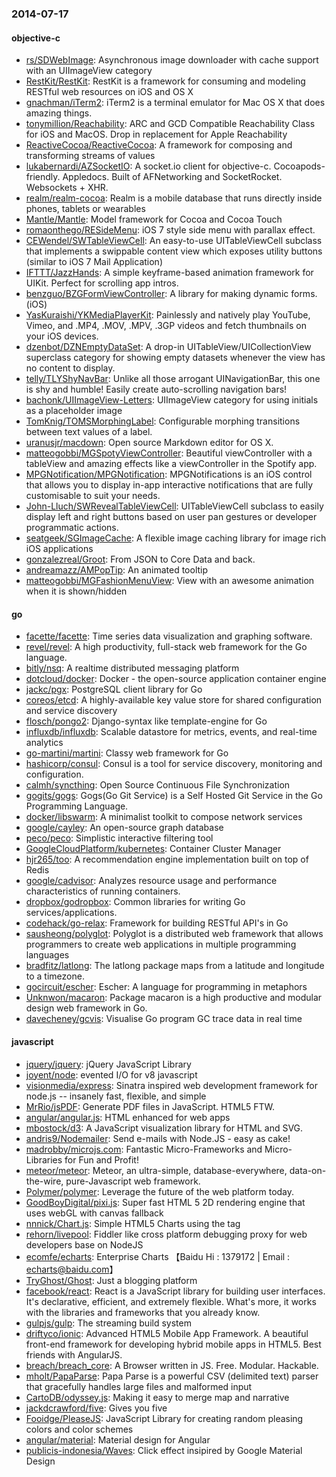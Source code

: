 ### 2014-07-17

#### objective-c
* [rs/SDWebImage](https://github.com/rs/SDWebImage): Asynchronous image downloader with cache support with an UIImageView category
* [RestKit/RestKit](https://github.com/RestKit/RestKit): RestKit is a framework for consuming and modeling RESTful web resources on iOS and OS X
* [gnachman/iTerm2](https://github.com/gnachman/iTerm2): iTerm2 is a terminal emulator for Mac OS X that does amazing things.
* [tonymillion/Reachability](https://github.com/tonymillion/Reachability): ARC and GCD Compatible Reachability Class for iOS and MacOS. Drop in replacement for Apple Reachability
* [ReactiveCocoa/ReactiveCocoa](https://github.com/ReactiveCocoa/ReactiveCocoa): A framework for composing and transforming streams of values
* [lukabernardi/AZSocketIO](https://github.com/lukabernardi/AZSocketIO): A socket.io client for objective-c. Cocoapods-friendly. Appledocs. Built of AFNetworking and SocketRocket. Websockets + XHR.
* [realm/realm-cocoa](https://github.com/realm/realm-cocoa): Realm is a mobile database that runs directly inside phones, tablets or wearables
* [Mantle/Mantle](https://github.com/Mantle/Mantle): Model framework for Cocoa and Cocoa Touch
* [romaonthego/RESideMenu](https://github.com/romaonthego/RESideMenu): iOS 7 style side menu with parallax effect.
* [CEWendel/SWTableViewCell](https://github.com/CEWendel/SWTableViewCell): An easy-to-use UITableViewCell subclass that implements a swippable content view which exposes utility buttons (similar to iOS 7 Mail Application)
* [IFTTT/JazzHands](https://github.com/IFTTT/JazzHands): A simple keyframe-based animation framework for UIKit. Perfect for scrolling app intros.
* [benzguo/BZGFormViewController](https://github.com/benzguo/BZGFormViewController): A library for making dynamic forms. (iOS)
* [YasKuraishi/YKMediaPlayerKit](https://github.com/YasKuraishi/YKMediaPlayerKit): Painlessly and natively play YouTube, Vimeo, and .MP4, .MOV, .MPV, .3GP videos and fetch thumbnails on your iOS devices.
* [dzenbot/DZNEmptyDataSet](https://github.com/dzenbot/DZNEmptyDataSet): A drop-in UITableView/UICollectionView superclass category for showing empty datasets whenever the view has no content to display.
* [telly/TLYShyNavBar](https://github.com/telly/TLYShyNavBar): Unlike all those arrogant UINavigationBar, this one is shy and humble! Easily create auto-scrolling navigation bars!
* [bachonk/UIImageView-Letters](https://github.com/bachonk/UIImageView-Letters): UIImageView category for using initials as a placeholder image
* [TomKnig/TOMSMorphingLabel](https://github.com/TomKnig/TOMSMorphingLabel): Configurable morphing transitions between text values of a label.
* [uranusjr/macdown](https://github.com/uranusjr/macdown): Open source Markdown editor for OS X.
* [matteogobbi/MGSpotyViewController](https://github.com/matteogobbi/MGSpotyViewController): Beautiful viewController with a tableView and amazing effects like a viewController in the Spotify app.
* [MPGNotification/MPGNotification](https://github.com/MPGNotification/MPGNotification): MPGNotifications is an iOS control that allows you to display in-app interactive notifications that are fully customisable to suit your needs.
* [John-Lluch/SWRevealTableViewCell](https://github.com/John-Lluch/SWRevealTableViewCell): UITableViewCell subclass to easily display left and right buttons based on user pan gestures or developer programmatic actions.
* [seatgeek/SGImageCache](https://github.com/seatgeek/SGImageCache): A flexible image caching library for image rich iOS applications
* [gonzalezreal/Groot](https://github.com/gonzalezreal/Groot): From JSON to Core Data and back.
* [andreamazz/AMPopTip](https://github.com/andreamazz/AMPopTip): An animated tooltip
* [matteogobbi/MGFashionMenuView](https://github.com/matteogobbi/MGFashionMenuView): View with an awesome animation when it is shown/hidden

#### go
* [facette/facette](https://github.com/facette/facette): Time series data visualization and graphing software.
* [revel/revel](https://github.com/revel/revel): A high productivity, full-stack web framework for the Go language.
* [bitly/nsq](https://github.com/bitly/nsq): A realtime distributed messaging platform
* [dotcloud/docker](https://github.com/dotcloud/docker): Docker - the open-source application container engine
* [jackc/pgx](https://github.com/jackc/pgx): PostgreSQL client library for Go
* [coreos/etcd](https://github.com/coreos/etcd): A highly-available key value store for shared configuration and service discovery
* [flosch/pongo2](https://github.com/flosch/pongo2): Django-syntax like template-engine for Go
* [influxdb/influxdb](https://github.com/influxdb/influxdb): Scalable datastore for metrics, events, and real-time analytics
* [go-martini/martini](https://github.com/go-martini/martini): Classy web framework for Go
* [hashicorp/consul](https://github.com/hashicorp/consul): Consul is a tool for service discovery, monitoring and configuration.
* [calmh/syncthing](https://github.com/calmh/syncthing): Open Source Continuous File Synchronization
* [gogits/gogs](https://github.com/gogits/gogs): Gogs(Go Git Service) is a Self Hosted Git Service in the Go Programming Language.
* [docker/libswarm](https://github.com/docker/libswarm): A minimalist toolkit to compose network services
* [google/cayley](https://github.com/google/cayley): An open-source graph database
* [peco/peco](https://github.com/peco/peco): Simplistic interactive filtering tool
* [GoogleCloudPlatform/kubernetes](https://github.com/GoogleCloudPlatform/kubernetes): Container Cluster Manager
* [hjr265/too](https://github.com/hjr265/too): A recommendation engine implementation built on top of Redis
* [google/cadvisor](https://github.com/google/cadvisor): Analyzes resource usage and performance characteristics of running containers.
* [dropbox/godropbox](https://github.com/dropbox/godropbox): Common libraries for writing Go services/applications.
* [codehack/go-relax](https://github.com/codehack/go-relax): Framework for building RESTful API's in Go
* [sausheong/polyglot](https://github.com/sausheong/polyglot): Polyglot is a distributed web framework that allows programmers to create web applications in multiple programming languages
* [bradfitz/latlong](https://github.com/bradfitz/latlong): The latlong package maps from a latitude and longitude to a timezone.
* [gocircuit/escher](https://github.com/gocircuit/escher): Escher: A language for programming in metaphors
* [Unknwon/macaron](https://github.com/Unknwon/macaron): Package macaron is a high productive and modular design web framework in Go.
* [davecheney/gcvis](https://github.com/davecheney/gcvis): Visualise Go program GC trace data in real time

#### javascript
* [jquery/jquery](https://github.com/jquery/jquery): jQuery JavaScript Library
* [joyent/node](https://github.com/joyent/node): evented I/O for v8 javascript
* [visionmedia/express](https://github.com/visionmedia/express): Sinatra inspired web development framework for node.js -- insanely fast, flexible, and simple
* [MrRio/jsPDF](https://github.com/MrRio/jsPDF): Generate PDF files in JavaScript. HTML5 FTW.
* [angular/angular.js](https://github.com/angular/angular.js): HTML enhanced for web apps
* [mbostock/d3](https://github.com/mbostock/d3): A JavaScript visualization library for HTML and SVG.
* [andris9/Nodemailer](https://github.com/andris9/Nodemailer): Send e-mails with Node.JS - easy as cake!
* [madrobby/microjs.com](https://github.com/madrobby/microjs.com): Fantastic Micro-Frameworks and Micro-Libraries for Fun and Profit!
* [meteor/meteor](https://github.com/meteor/meteor): Meteor, an ultra-simple, database-everywhere, data-on-the-wire, pure-Javascript web framework.
* [Polymer/polymer](https://github.com/Polymer/polymer): Leverage the future of the web platform today.
* [GoodBoyDigital/pixi.js](https://github.com/GoodBoyDigital/pixi.js): Super fast HTML 5 2D rendering engine that uses webGL with canvas fallback
* [nnnick/Chart.js](https://github.com/nnnick/Chart.js): Simple HTML5 Charts using the <canvas> tag
* [rehorn/livepool](https://github.com/rehorn/livepool): Fiddler like cross platform debugging proxy for web developers base on NodeJS
* [ecomfe/echarts](https://github.com/ecomfe/echarts): Enterprise Charts 【Baidu Hi : 1379172 | Email : echarts@baidu.com】
* [TryGhost/Ghost](https://github.com/TryGhost/Ghost): Just a blogging platform
* [facebook/react](https://github.com/facebook/react): React is a JavaScript library for building user interfaces. It's declarative, efficient, and extremely flexible. What's more, it works with the libraries and frameworks that you already know.
* [gulpjs/gulp](https://github.com/gulpjs/gulp): The streaming build system
* [driftyco/ionic](https://github.com/driftyco/ionic): Advanced HTML5 Mobile App Framework. A beautiful front-end framework for developing hybrid mobile apps in HTML5. Best friends with AngularJS.
* [breach/breach_core](https://github.com/breach/breach_core): A Browser written in JS. Free. Modular. Hackable.
* [mholt/PapaParse](https://github.com/mholt/PapaParse): Papa Parse is a powerful CSV (delimited text) parser that gracefully handles large files and malformed input
* [CartoDB/odyssey.js](https://github.com/CartoDB/odyssey.js): Making it easy to merge map and narrative
* [jackdcrawford/five](https://github.com/jackdcrawford/five): Gives you five
* [Fooidge/PleaseJS](https://github.com/Fooidge/PleaseJS): JavaScript Library for creating random pleasing colors and color schemes
* [angular/material](https://github.com/angular/material): Material design for Angular
* [publicis-indonesia/Waves](https://github.com/publicis-indonesia/Waves): Click effect insipired by Google Material Design
